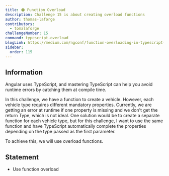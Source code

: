 ```yaml
---
title: 🟠 Function Overload
description: Challenge 15 is about creating overload functions
author: thomas-laforge
contributors:
  - tomalaforge
challengeNumber: 15
command: typescript-overload
blogLink: https://medium.com/ngconf/function-overloading-in-typescript-8236706b2c05
sidebar:
  order: 115
---
```


## Information

Angular uses TypeScript, and mastering TypeScript can help you avoid runtime errors by catching them at compile time.

In this challenge, we have a function to create a vehicle. However, each vehicle type requires different mandatory properties.
Currently, we are getting an error at runtime if one property is missing and we don't get the return Type, which is not ideal.
One solution would be to create a separate function for each vehicle type, but for this challenge, I want to use the same function and have TypeScript automatically complete the properties depending on the type passed as the first parameter.

To achieve this, we will use overload functions.

## Statement

- Use function overload

